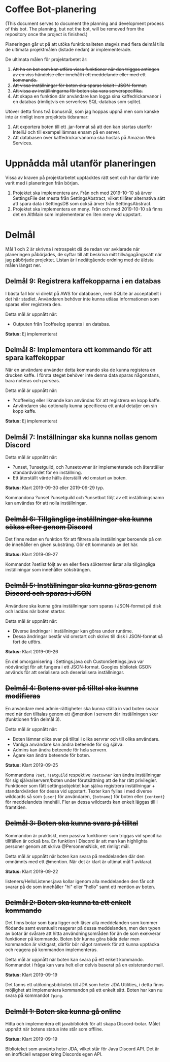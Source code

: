# Coffee Bot-planering
(This document serves to document the planning and development process of this bot. The planning, but not the bot, will be removed from the repository once the project is finished.)

Planeringen går ut på att utöka funktionaliteten stegvis med flera delmål tills de ultimata projektmålen (listade nedan) är implementerade.

De ultimata målen för projektarbetet är:
1. ~~Att ha en bot som kan utföra vissa funktioner när den triggas antingen av en viss händelse eller innehåll i ett meddelande eller med ett kommando.~~
2. ~~Att vissa inställningar för boten ska sparas lokalt i JSON-format.~~
3. ~~Att vissa av inställningarna för boten ska vara serverspecifika.~~
4. Att skapa en funktion där användare kan logga sina kaffedrickarvanor i en databas (rimligtvis en serverless SQL-databas som sqlite).

Utöver detta finns två bonusmål, som jag hoppas uppnå men som kanske inte är rimligt inom projektets tidsramar:
1. Att exportera boten till ett .jar-format så att den kan startas utanför IntelliJ och till exempel lämnas ensam på en server.
2. Att databasen över kaffedrickarvanorna ska hostas på Amazon Web Services.

# Uppnådda mål utanför planeringen
Vissa av kraven på projektarbetet upptäcktes rätt sent och har därför inte varit med i planeringen från början.
1. Projektet ska implementera arv. Från och med 2019-10-10 så ärver SettingsFile det mesta från SettingsAbstract, vilket tillåter alternativa sätt att spara data i SettingsDB som också ärver från SettingsAbstract.
2. Projektet ska implementera en meny. Från och med 2019-10-10 så finns det en AltMain som implementerar en liten meny vid uppstart.

# Delmål
Mål 1 och 2 är skrivna i retrospekt då de redan var avklarade när planeringen påbörjades, de syftar till att beskriva mitt tillvägagångssätt när jag påbörjade projektet. Listan är i nedåtgående ordning med de äldsta målen längst ner.

## Delmål 9: Registrera kaffekopparna i en databas
I bästa fall kör vi direkt på AWS för databasen, men SQLite är acceptabelt i det här stadiet. Användaren behöver inte kunna utläsa informationen som sparas eller registrera den.

Detta mål är uppnått när:
* Outputen från ?coffeelog sparats i en databas.

**Status:** Ej implementerat

## Delmål 8: Implementera ett kommando för att spara kaffekoppar
När en användare använder detta kommando ska de kunna registera en drucken kaffe. I första steget behöver inte denna data sparas någonstans, bara noteras och parseas.

Detta mål är uppnått när:
* ?coffeelog eller liknande kan användas för att registrera en kopp kaffe.
* Användaren ska optionally kunna specificera ett antal detaljer om sin kopp kaffe.

**Status:** Ej implementerat

## Delmål 7: Inställningar ska kunna nollas genom Discord
Detta mål är uppnått när:
* ?unset, ?unsetguild, och ?unsetowner är implementerade och återställer standardvärdet för en inställning.
* Ett återställt värde hålls återställt vid omstart av boten.

**Status:** Klart 2019-09-30 eller 2019-09-29 typ.

Kommandona ?unset ?unsetguild och ?unsetbot följt av ett inställningsnamn kan användas för att nolla inställningar.

## ~~Delmål 6: Tillgängliga inställningar ska kunna sökas efter genom Discord~~
Det finns redan en funktion för att filtrera alla inställningar beroende på om de innehåller en given substräng. Gör ett kommando av det här.

**Status:** Klart 2019-09-27

Kommandot ?setlist följt av en eller flera söktermer listar alla tillgängliga inställningar som innehåller söksträngen.

## ~~Delmål 5: Inställningar ska kunna göras genom Discord och sparas i JSON~~
Användare ska kunna göra inställningar som sparas i JSON-format på disk och laddas när boten startar.

Detta mål är uppnått när:
* Diverse ändringar i inställningar kan göras under runtime.
* Dessa ändringar består vid omstart och skrivs till disk i JSON-format så fort de utförs.

**Status:** Klart 2019-09-26

En del omorganisering i Settings.java och CustomSettings.java var nödvändigt för att fungera i ett JSON-format. Googles bibliotek GSON används för att serialisera och deserialisera inställningar.

## ~~Delmål 4: Botens svar på tilltal ska kunna modifieras~~
En användare med admin-rättigheter ska kunna ställa in vad boten svarar med när den tilltalas genom ett @mention i servern där inställningen sker (funktionen från delmål 3).

Detta mål är uppnått när:
* Boten lämnar olika svar på tilltal i olika servrar och till olika användare.
* Vanliga användare kan ändra beteende för sig själva.
* Admins kan ändra beteende för hela servern.
* Ägare kan ändra beteende för boten.

**Status:** Klart 2019-09-25

Kommandona `?set`, `?setguild` respektive `?setowner` kan ändra inställningar för sig själva/servern/boten under förutsättning att de har rätt privilegier. Funktioner som fått settingsobjektet kan själva registrera inställningar + standardvärden för dessa vid uppstart. Texter kan fyllas i med diverse wildcards så som `{user}` för användaren, `{botname}` för boten eller `{content}` för meddelandets innehåll. Fler av dessa wildcards kan enkelt läggas till i framtiden.

## ~~Delmål 3: Boten ska kunna svara på tilltal~~
Kommandon är praktiskt, men passiva funktioner som triggas vid specifika tillfällen är också bra. En funktion i Discord är att man kan highlighta personer genom att skriva @PersonensNick, ett rimligt mål.

Detta mål är uppnått när boten kan svara på meddelanden där den omnämnts med ett @mention. När det är klart är ultimat mål 1 avklarat.

**Status:** Klart 2019-09-22

listeners/HelloListener.java kollar igenom alla meddelanden den får och svarar på de som innehåller "hi" eller "hello" samt ett mention av boten.

## ~~Delmål 2: Boten ska kunna ta ett enkelt kommando~~
Det finns botar som bara ligger och läser alla meddelanden som kommer flödande samt eventuellt reagerar på dessa meddelanden, men den typen av botar är svårare att hitta användningsområden för än de som exekverar funktioner på kommando. Boten bör kunna göra båda delar men kommandon är viktigast, därför bör något ramverk för att kunna upptäcka och reagera på kommandon implementeras.

Detta mål är uppnått när boten kan svara på ett enkelt kommando. Kommandot i fråga kan vara helt eller delvis baserat på en existerande mall.

**Status:** Klart 2019-09-19

Det fanns ett utökningsbibliotek till JDA som heter JDA Utilities, i detta finns möjlighet att implementera kommandon på ett enkelt sätt. Boten har kan nu svara på kommandot `?ping`.

## ~~Delmål 1: Boten ska kunna gå online~~
Hitta och implementera ett javabibliotek för att skapa Discord-botar. Målet uppnått när botens status inte står som offline.

**Status:** Klart 2019-09-19

Biblioteket som använts heter JDA, vilket står för Java Discord API. Det är en inofficiell wrapper kring Discords egen API.
